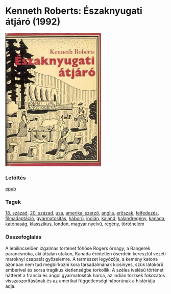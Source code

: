 # <a name="id_745">Kenneth Roberts: Északnyugati átjáró (1992)</a>
<img src="https://github.com/BercziSandor/calibre_lib/raw/main/libs/main/Kenneth%20Roberts/Eszaknyugati%20atjaro%20%28745%29/cover.jpg" alt="cover" width="300"/>

### Letöltés
[epub](https://github.com/BercziSandor/calibre_lib/raw/main/libs/main/Kenneth%20Roberts/Eszaknyugati%20atjaro%20%28745%29/Eszaknyugati%20atjaro%20-%20Kenneth%20Roberts.epub)

### Tagek
[18. század](https://github.com/berczisandor/calibre_lib/blob/main/main/_tags/18.%20sz%c3%a1zad.md), [20. század](https://github.com/berczisandor/calibre_lib/blob/main/main/_tags/20.%20sz%c3%a1zad.md), [usa](https://github.com/berczisandor/calibre_lib/blob/main/main/_tags/usa.md), [amerikai szerző](https://github.com/berczisandor/calibre_lib/blob/main/main/_tags/amerikai%20szerz%c5%91.md), [anglia](https://github.com/berczisandor/calibre_lib/blob/main/main/_tags/anglia.md), [erőszak](https://github.com/berczisandor/calibre_lib/blob/main/main/_tags/er%c5%91szak.md), [felfedezés](https://github.com/berczisandor/calibre_lib/blob/main/main/_tags/felfedez%c3%a9s.md), [filmadaptáció](https://github.com/berczisandor/calibre_lib/blob/main/main/_tags/filmadapt%c3%a1ci%c3%b3.md), [gyarmatosítás](https://github.com/berczisandor/calibre_lib/blob/main/main/_tags/gyarmatos%c3%adt%c3%a1s.md), [háború](https://github.com/berczisandor/calibre_lib/blob/main/main/_tags/h%c3%a1bor%c3%ba.md), [indián](https://github.com/berczisandor/calibre_lib/blob/main/main/_tags/indi%c3%a1n.md), [kaland](https://github.com/berczisandor/calibre_lib/blob/main/main/_tags/kaland.md), [kalandregény](https://github.com/berczisandor/calibre_lib/blob/main/main/_tags/kalandreg%c3%a9ny.md), [kanada](https://github.com/berczisandor/calibre_lib/blob/main/main/_tags/kanada.md), [katonaság](https://github.com/berczisandor/calibre_lib/blob/main/main/_tags/katonas%c3%a1g.md), [klasszikus](https://github.com/berczisandor/calibre_lib/blob/main/main/_tags/klasszikus.md), [london](https://github.com/berczisandor/calibre_lib/blob/main/main/_tags/london.md), [magyar nyelvű](https://github.com/berczisandor/calibre_lib/blob/main/main/_tags/magyar%20nyelv%c5%b1.md), [regény](https://github.com/berczisandor/calibre_lib/blob/main/main/_tags/reg%c3%a9ny.md), [történelem](https://github.com/berczisandor/calibre_lib/blob/main/main/_tags/t%c3%b6rt%c3%a9nelem.md)

### Összefoglalás
<div>
<p>A lebilincselően izgalmas történet főhőse Rogers őrnagy, a Rangerek parancsnoka, aki úttalan utakon, Kanada érintetlen őserdein keresztül vezeti maroknyi csapatát győzelemre. A természet legyőzője, a kemény katona azonban nem tud megbirkózni kora társadalmának kicsinyes, szűk látókörű emberivel és sorsa tragikus kietlenségbe torkollik. A széles ívelésű történet hátterét a francia és angol gyarmatosítók harca, az indián törzsek fokozatos visszaszorításának és az amerikai függetlenségi háborúnak a históriája adja.</p></div>


